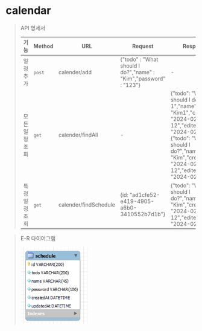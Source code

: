 # calendar

> API 명세서 
> 
> | 기능       | Method | URL                   | Request                                                          | Response | 상세코드       |
> |----------|--------|-----------------------|------------------------------------------------------------------|----------|------------|
> | 일정 추가    | `post` | calender/add          | {"todo" : "What should I do?","name" : "Kim","password" : "123"} | -        | 200: 정상 등록 |
> | 모든 일정 조회 | `get`  | calender/findAll      | -                                                                |{"todo": "What should I do?1","name": "Kim1","createdAt": "2024-02-12","editedAt": "2024-02-12"},{"todo": "What should I do?","name": "Kim","createdAt": "2024-02-12","editedAt": "2024-02-12"}| 200: 정상 조회 |
> | 특정 일정 조회 | `get`  | calender/findSchedule | {id: "ad1cfe52-e419-4905-a6b0-3410552b7d1b"}                                                           |{"todo": "What should I do?","name": "Kim","createdAt": "2024-02-12","editedAt": "2024-02-12"}| 200: 정상 조회 |


> E-R 다이어그램
> 
> ![img_1.png](img_1.png)
> 
> 
